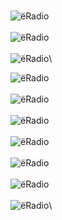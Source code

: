 \
![ёRadio](images/page1.jpg)\
\
![ёRadio](images/page2.jpg)\
\
![ёRadio](images/page3.jpg)\

![ёRadio](images/img1.jpg)\
\
![ёRadio](images/img3.jpg)\
\
![ёRadio](images/img4.jpg)\
\
![ёRadio](images/img5.jpg)\
\
![ёRadio](images/img6.jpg)\
\
![ёRadio](images/img7.jpg)\
\
![ёRadio](images/img8.jpg)\
